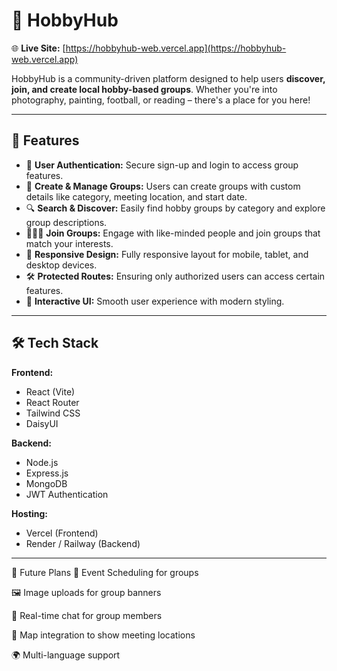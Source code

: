 # 🎯 HobbyHub

🌐 **Live Site:** [https://hobbyhub-web.vercel.app](https://hobbyhub-web.vercel.app)

HobbyHub is a community-driven platform designed to help users **discover, join, and create local hobby-based groups**. Whether you're into photography, painting, football, or reading – there's a place for you here!

---

## 🌟 Features
- 🔐 **User Authentication:** Secure sign-up and login to access group features.
- 📅 **Create & Manage Groups:** Users can create groups with custom details like category, meeting location, and start date.
- 🔍 **Search & Discover:** Easily find hobby groups by category and explore group descriptions.
- 🧑‍🤝‍🧑 **Join Groups:** Engage with like-minded people and join groups that match your interests.
- 🎨 **Responsive Design:** Fully responsive layout for mobile, tablet, and desktop devices.
- 🛠 **Protected Routes:** Ensuring only authorized users can access certain features.
- 💬 **Interactive UI:** Smooth user experience with modern styling.

---

## 🛠 Tech Stack
**Frontend:**
- React (Vite)
- React Router
- Tailwind CSS
- DaisyUI

**Backend:**
- Node.js
- Express.js
- MongoDB
- JWT Authentication

**Hosting:**
- Vercel (Frontend)
- Render / Railway (Backend)

---

📌 Future Plans
📅 Event Scheduling for groups

🖼 Image uploads for group banners

💬 Real-time chat for group members

📍 Map integration to show meeting locations

🌍 Multi-language support
